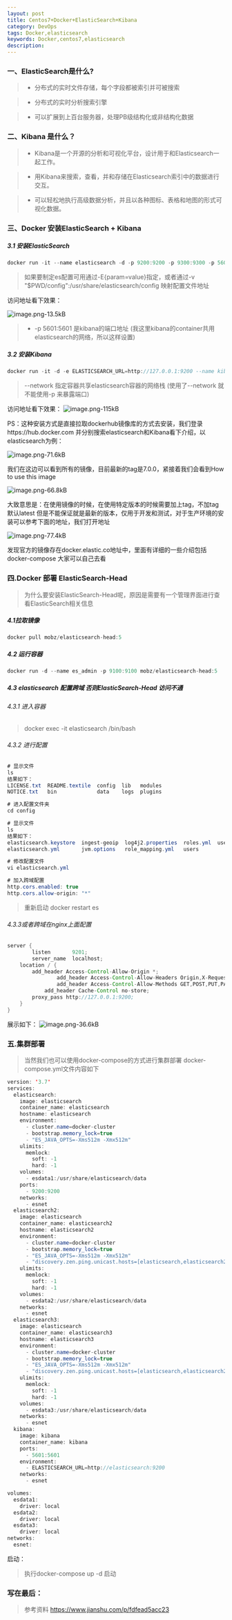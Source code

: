 ```yaml
---
layout: post
title: Centos7+Docker+ElasticSearch+Kibana
category: DevOps
tags: Docker,elasticsearch
keywords: Docker,centos7,elasticsearch
description:
---
```



### 一、ElasticSearch是什么?

> * 分布式的实时文件存储，每个字段都被索引并可被搜索


> * 分布式的实时分析搜索引擎

>* 可以扩展到上百台服务器，处理PB级结构化或非结构化数据


### 二、Kibana 是什么？

> * Kibana是一个开源的分析和可视化平台，设计用于和Elasticsearch一起工作。


> * 用Kibana来搜索，查看，并和存储在Elasticsearch索引中的数据进行交互。

> * 可以轻松地执行高级数据分析，并且以各种图标、表格和地图的形式可视化数据。



### 三、Docker 安装ElasticSearch + Kibana

##### 3.1 安装ElasticSearch

```java 
docker run -it --name elasticsearch -d -p 9200:9200 -p 9300:9300 -p 5601:5601 elasticsearch
```


>如果要制定es配置可用通过-E{param=value}指定，或者通过-v "$PWD/config":/usr/share/elasticsearch/config 映射配置文件地址

访问地址看下效果：

![image.png-13.5kB][1]


  
 > * -p 5601:5601 是kibana的端口地址 (我这里kibana的container共用elasticsearch的网络，所以这样设置)
 
##### 3.2 安装Kibana

```java
docker run -it -d -e ELASTICSEARCH_URL=http://127.0.0.1:9200 --name kibana --network=container:elasticsearch kibana
```

> --network 指定容器共享elasticsearch容器的网络栈 (使用了--network 就不能使用-p 来暴露端口)




访问地址看下效果：
![image.png-115kB][2]


PS：这种安装方式是直接拉取dockerhub镜像库的方式去安装，我们登录https://hub.docker.com 并分别搜索elasticsearch和Kibana看下介绍，以elasticsearch为例：

![image.png-71.6kB][3]


我们在这边可以看到所有的镜像，目前最新的tag是7.0.0，紧接着我们会看到How to use this image

![image.png-66.8kB][4]

大致意思是：在使用镜像的时候，在使用特定版本的时候需要加上tag，不加tag默认latest
但是不能保证就是最新的版本，仅用于开发和测试，对于生产环境的安装可以参考下面的地址，我们打开地址

![image.png-77.4kB][5]


发现官方的镜像存在docker.elastic.co地址中，里面有详细的一些介绍包括docker-compose 大家可以自己去看



### 四.Docker 部署 ElasticSearch-Head

> 为什么要安装ElasticSearch-Head呢，原因是需要有一个管理界面进行查看ElasticSearch相关信息

##### 4.1拉取镜像

```java
docker pull mobz/elasticsearch-head:5
```

##### 4.2 运行容器

```java
docker run -d --name es_admin -p 9100:9100 mobz/elasticsearch-head:5
```

##### 4.3 elasticsearch 配置跨域 否则ElasticSearch-Head 访问不通
###### 4.3.1 进入容器
>docker exec -it elasticsearch /bin/bash
###### 4.3.2 进行配置

```java
# 显示文件
ls
结果如下：
LICENSE.txt  README.textile  config  lib   modules
NOTICE.txt   bin             data    logs  plugins

# 进入配置文件夹
cd config

# 显示文件
ls
结果如下：
elasticsearch.keystore  ingest-geoip  log4j2.properties  roles.yml  users_roles
elasticsearch.yml       jvm.options   role_mapping.yml   users

# 修改配置文件
vi elasticsearch.yml

# 加入跨域配置
http.cors.enabled: true
http.cors.allow-origin: "*"

```
> 重新启动 docker restart es

###### 4.3.3或者跨域在nginx上面配置

```java
server {
        listen       9201;
        server_name  localhost;
    location / {
        add_header Access-Control-Allow-Origin *;
                add_header Access-Control-Allow-Headers Origin,X-Requested-With,Content-Type,Accept;
                add_header Access-Control-Allow-Methods GET,POST,PUT,PATCH,OPTIONS,DELETE;
            add_header Cache-Control no-store;
        proxy_pass http://127.0.0.1:9200;
    }
}
```
展示如下：
![image.png-36.6kB][6]



### 五.集群部署

> 当然我们也可以使用docker-compose的方式进行集群部署
docker-compose.yml文件内容如下

```java
version: '3.7'
services:
  elasticsearch:
    image: elasticsearch
    container_name: elasticsearch
    hostname: elasticsearch
    environment:
      - cluster.name=docker-cluster
      - bootstrap.memory_lock=true
      - "ES_JAVA_OPTS=-Xms512m -Xmx512m"
    ulimits:
      memlock:
        soft: -1
        hard: -1
    volumes:
      - esdata1:/usr/share/elasticsearch/data
    ports:
      - 9200:9200
    networks:
      - esnet
  elasticsearch2:
    image: elasticsearch
    container_name: elasticsearch2
    hostname: elasticsearch2
    environment:
      - cluster.name=docker-cluster
      - bootstrap.memory_lock=true
      - "ES_JAVA_OPTS=-Xms512m -Xmx512m"
      - "discovery.zen.ping.unicast.hosts=[elasticsearch,elasticsearch2,elasticsearch3]"
    ulimits:
      memlock:
        soft: -1
        hard: -1
    volumes:
      - esdata2:/usr/share/elasticsearch/data
    networks:
      - esnet
  elasticsearch3:
    image: elasticsearch
    container_name: elasticsearch3
    hostname: elasticsearch3
    environment:
      - cluster.name=docker-cluster
      - bootstrap.memory_lock=true
      - "ES_JAVA_OPTS=-Xms512m -Xmx512m"
      - "discovery.zen.ping.unicast.hosts=[elasticsearch,elasticsearch2,elasticsearch3]"
    ulimits:
      memlock:
        soft: -1
        hard: -1
    volumes:
      - esdata3:/usr/share/elasticsearch/data
    networks:
      - esnet    
  kibana:
    image: kibana
    container_name: kibana
    ports:
      - 5601:5601
    environment:
      - ELASTICSEARCH_URL=http://elasticsearch:9200
    networks:
      - esnet

volumes:
  esdata1:
    driver: local
  esdata2:
    driver: local
  esdata3:
    driver: local  
networks:
  esnet:
```
启动：
> 执行docker-compose up -d 启动


### 写在最后：
> 参考资料
https://www.jianshu.com/p/fdfead5acc23



  [1]: http://static.zybuluo.com/qxjbeyond/zjajjsb4h5nc9mq88rn39i20/image.png
  [2]: http://static.zybuluo.com/qxjbeyond/7ewh50013wlbtv2undh2jxn0/image.png
  [3]: http://static.zybuluo.com/qxjbeyond/t7vmuqb71uw1sl3iiz7opqpu/image.png
  [4]: http://static.zybuluo.com/qxjbeyond/qjuewa1g1cce7uqz20u3gvtl/image.png
  [5]: http://static.zybuluo.com/qxjbeyond/8nu2yx2bditlvf7hkxoy1aeg/image.png
  [6]: http://static.zybuluo.com/qxjbeyond/953cygp5lah0cts6ys1qw6f0/image.png